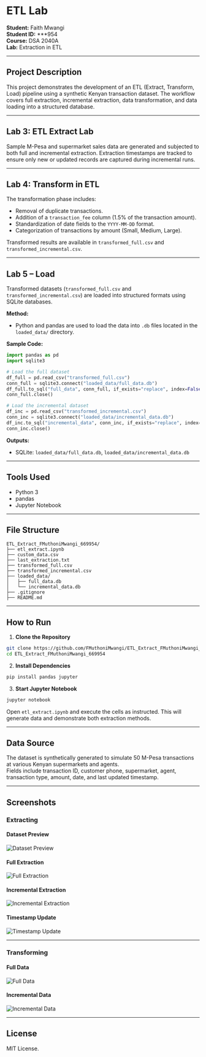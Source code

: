 # ETL Lab

**Student:** Faith Mwangi  
**Student ID:** ***954  
**Course:** DSA 2040A  
**Lab:** Extraction in ETL

---

## Project Description

This project demonstrates the development of an ETL (Extract, Transform, Load) pipeline using a synthetic Kenyan transaction dataset. The workflow covers full extraction, incremental extraction, data transformation, and data loading into a structured database.

---

## Lab 3: ETL Extract Lab

Sample M-Pesa and supermarket sales data are generated and subjected to both full and incremental extraction. Extraction timestamps are tracked to ensure only new or updated records are captured during incremental runs.

---

## Lab 4: Transform in ETL

The transformation phase includes:
- Removal of duplicate transactions.
- Addition of a `transaction_fee` column (1.5% of the transaction amount).
- Standardization of date fields to the `YYYY-MM-DD` format.
- Categorization of transactions by amount (Small, Medium, Large).

Transformed results are available in `transformed_full.csv` and `transformed_incremental.csv`.

---

## Lab 5 – Load

Transformed datasets (`transformed_full.csv` and `transformed_incremental.csv`) are loaded into structured formats using SQLite databases.

**Method:**  
- Python and pandas are used to load the data into `.db` files located in the `loaded_data/` directory.

**Sample Code:**
```python
import pandas as pd
import sqlite3

# Load the full dataset
df_full = pd.read_csv("transformed_full.csv")
conn_full = sqlite3.connect("loaded_data/full_data.db")
df_full.to_sql("full_data", conn_full, if_exists="replace", index=False)
conn_full.close()

# Load the incremental dataset
df_inc = pd.read_csv("transformed_incremental.csv")
conn_inc = sqlite3.connect("loaded_data/incremental_data.db")
df_inc.to_sql("incremental_data", conn_inc, if_exists="replace", index=False)
conn_inc.close()
```

**Outputs:**  
- SQLite: `loaded_data/full_data.db`, `loaded_data/incremental_data.db`

---

## Tools Used

- Python 3
- pandas
- Jupyter Notebook

---

## File Structure

```
ETL_Extract_FMuthoniMwangi_669954/
├── etl_extract.ipynb
├── custom_data.csv
├── last_extraction.txt
├── transformed_full.csv
├── transformed_incremental.csv
├── loaded_data/
│   ├── full_data.db
│   └── incremental_data.db
├── .gitignore
├── README.md
```

---

## How to Run

1. **Clone the Repository**

```sh
git clone https://github.com/FMuthoniMwangi/ETL_Extract_FMuthoniMwangi_669954.git
cd ETL_Extract_FMuthoniMwangi_669954
```

2. **Install Dependencies**

```sh
pip install pandas jupyter
```

3. **Start Jupyter Notebook**

```sh
jupyter notebook
```
Open `etl_extract.ipynb` and execute the cells as instructed. This will generate data and demonstrate both extraction methods.

---

## Data Source

The dataset is synthetically generated to simulate 50 M-Pesa transactions at various Kenyan supermarkets and agents.  
Fields include transaction ID, customer phone, supermarket, agent, transaction type, amount, date, and last updated timestamp.

---

## Screenshots

### Extracting

#### Dataset Preview 
![Dataset Preview](images/image.png)

#### Full Extraction
![Full Extraction](images/image-1.png)

#### Incremental Extraction
![Incremental Extraction](images/image-2.png)

#### Timestamp Update
![Timestamp Update](images/image-3.png)

---

### Transforming

#### Full Data
![Full Data](images/image-4.png)

#### Incremental Data 
![Incremental Data](images/image-5.png)

---

## License

MIT License.